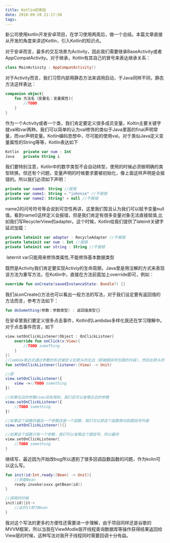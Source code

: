 ```yaml
---
title: Kotlin初体验
date: 2018-09-28 21:17:58
tags:
---
```


​	新公司使用kotlin开发安卓项目，在学习使用两周后，做一个总结。本篇文章直接从开发的角度来讲述Kotlin，引入Kotlin的知识点。

​	对于安卓而言，最多的交互场景为Activity，因此我们需要继承BaseActivity或者AppCompatActivity。对于继承，Kotlin有其自己的冒号来表达继承关系：

```kotlin
class MainActivity : AppCompatActivity()
```

​	对于Activity而言，我们习惯内部用静态方法来调用启动，于Java同样不同，静态方法这样表达：

```kotlin
companion object{
    fun 方法名（变量名：变量属性){
        //TODO 
    }
}
```

​	作为一个Activity或者一个类，我们肯定要定义很多成员变量，Koltin主要关键字就val和var两种。我们可以简单的认为val修饰的类似于Java里面的final声明常量，而var声明变量。Kotlin编码思想中，尽可能的使用val。对于类似Java定义变量属性的String等等，Kotlin表达如下

```kotlin
Kotlin  private var num : Int
Java    private String i
```

​	我们要特别注意，Kotlin中的数字类型不会自动转型，使用的时候必须做明确的类型转换。但还有个问题，变量声明的时候要求要被初始化，像上面这样声明是会报错的。所以我们必须如下声明：

```kotlin
private var name0: String //报错
private var name1: String = "johnnie" //不报错
private var name2: String? = null //不报错
```

​	name2的问号符号等会说到可空性再讲，这里我们暂且认为我们可以赋予变量null值。看到name0这样定义会报错，但是我们肯定有很多变量对象无法直接赋值,比如我们写RecyclerView的adapter。这个时候，Kotlin给我们提供了lateinit关键字延迟加载：

```kotlin
private lateinit var adapter : RecycleAdapter //不报错
private lateinit var num : Int //报错
private lateinit var string : String //不报错
```

​	laternit var只能用来修饰类属性,不能修饰基本数据类型

​	既然是Activity我们肯定要实现Activiy的生命周期，Java里是用注解的方式来表现该方法为重写方法，在Kotlin中，直接在方法前面加上override即可，例如：

```kotlin
override fun onCreate(savedInstanceState: Bundle?) {}
```

​	我们从onCreate()方法也可以看出一般方法的写法，对于我们设定要有返回值的方法而言，参考方法如下：

```kotlin
fun doSomething(参数：参数类型) : 返回值类型{}
```

​	在安卓里我们要定义很多点击事件，Kotlin的Lambdas多样化我还在学习理解中。对于点击事件而言，如下

```kotlin
view.setOnClickListener(Object : OnClickListner{
    override fun onClick(v:View){
        //TODO someThing
    }
})
//lambda表达式通过参数的形式被定义在箭头的左边（即被圆括号包围的内容），然后在箭头的右边返回结果值，对于设置点击事件如下转换
fun setOnClickListener(listener:(View) -> Unit)

//即
view.setOnClickListener({
    view ->//TODO something
})

//如果左边的参数view没有用到。我们还可以省略左边的参数
view.setOnClickListener({
    //TODO something
})

//如果这个函数的最后一个参数还是一个函数，我们可以把这个函数移动到圆括号外面
view.setOnClickListener(){}

//如果这个函数只有一个参数，我们可以省略这个圆括号，所以最终
view.setOnClickListener{
    //TODO something
}
```

继续写，最近因为开始改bug所以遇到了很多回调函数函数的问题，作为kolin可以这么写。

~~~kotlin
fun init(id:Int,ready:(Bean) -> Unit){
    //获取Bean
	ready.invoke(xxxx.getBean(id))
}

//调用的时候
init(id){it->
    //此时it即为Bean
}

~~~

我对这个写法的更多的方便性还需要进一步理解，由于项目同样还是谷歌的MVVM框架，所以当我在ViewModle层开线程查询数据库等操作获得结果返回给View层的时候，这种写法对我开子线程同时需要回调十分有益。